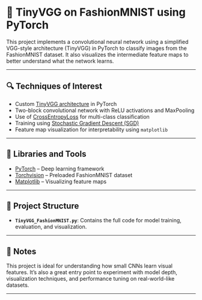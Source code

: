 # 🧥 TinyVGG on FashionMNIST using PyTorch

This project implements a convolutional neural network using a simplified VGG-style architecture (TinyVGG) in PyTorch to classify images from the FashionMNIST dataset. It also visualizes the intermediate feature maps to better understand what the network learns.

---

## 🔍 Techniques of Interest

- Custom [TinyVGG architecture](https://arxiv.org/abs/1409.1556) in PyTorch
- Two-block convolutional network with ReLU activations and MaxPooling
- Use of [CrossEntropyLoss](https://pytorch.org/docs/stable/generated/torch.nn.CrossEntropyLoss.html) for multi-class classification
- Training using [Stochastic Gradient Descent (SGD)](https://pytorch.org/docs/stable/optim.html#torch.optim.SGD)
- Feature map visualization for interpretability using `matplotlib`

---

## 🧰 Libraries and Tools

- [PyTorch](https://pytorch.org/) – Deep learning framework
- [Torchvision](https://pytorch.org/vision/stable/index.html) – Preloaded FashionMNIST dataset
- [Matplotlib](https://matplotlib.org/) – Visualizing feature maps

---

## 📁 Project Structure
- **`TinyVGG_FashionMNIST.py`**: Contains the full code for model training, evaluation, and visualization.

---

## 📌 Notes

This project is ideal for understanding how small CNNs learn visual features. It’s also a great entry point to experiment with model depth, visualization techniques, and performance tuning on real-world-like datasets.

---
